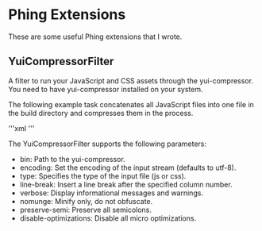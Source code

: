 Phing Extensions
================

These are some useful Phing extensions that I wrote.

YuiCompressorFilter
-------------------

A filter to run your JavaScript and CSS assets through the yui-compressor.
You need to have yui-compressor installed on your system.

The following example task concatenates all JavaScript files into one file in
the build directory and compresses them in the process.

'''xml
<target name="js-compress">
    <delete file="${project.basedir}/build/js/main.js" />
    <append destFile="${project.basedir}/build/js/main.js">
        <filterchain>
            <filterreader classname="path.to.filters.YuiCompressorFilter">
                <param name="type" value="js" />
                <param name="preserve-semi" value="true" />
            </filterreader>
        </filterchain>
        <filelist dir="src/js" files="forms.js,validation.js,gallery.js" />
    </append>
</target>
'''

The YuiCompressorFilter supports the following parameters:

 * bin: Path to the yui-compressor.
 * encoding: Set the encoding of the input stream (defaults to utf-8).
 * type: Specifies the type of the input file (js or css).
 * line-break: Insert a line break after the specified column number.
 * verbose: Display informational messages and warnings.
 * nomunge: Minify only, do not obfuscate.
 * preserve-semi: Preserve all semicolons.
 * disable-optimizations: Disable all micro optimizations.

